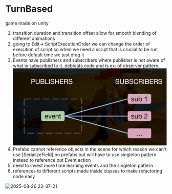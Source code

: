 # TurnBased
game made on unity


1. transition duration  and transition offset allow for smooth blending of different animations
2. going to Edit-> ScriptExecutionOrder we can change the order of execution of script so when we need a script that is crucial to be run before default time we just drag it
3. Events have publishers and subscribers where publisher is not aware of what is subscribed to it. debloats code and is ex: of observer pattern
![alt text](image.png)
4. Prefabs cannot reference objects in the scene for which reason we can't use [SerializeField] on prefabs but will have to use singleton pattern instead 
to reference out Event action
5. need to invest more time learning events and the singleton pattern
6. references to different scripts made inside classes to make refactoring code easy

![2025-08-26 22-37-21](https://github.com/user-attachments/assets/da1e27f4-25ba-40d0-a739-1637de7968ad)

